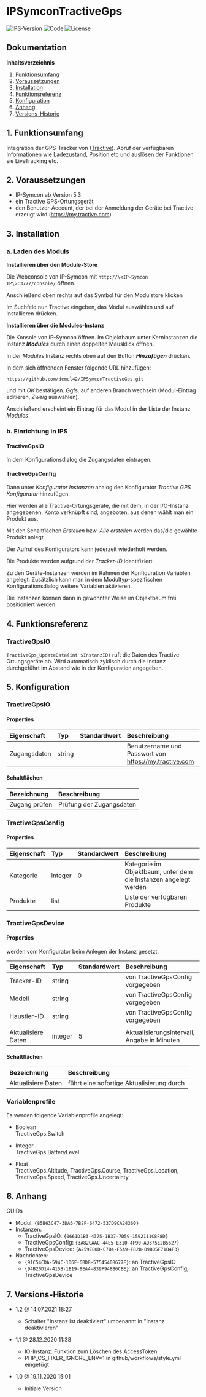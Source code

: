 # IPSymconTractiveGps

[![IPS-Version](https://img.shields.io/badge/Symcon_Version-5.3+-red.svg)](https://www.symcon.de/service/dokumentation/entwicklerbereich/sdk-tools/sdk-php/)
![Code](https://img.shields.io/badge/Code-PHP-blue.svg)
[![License](https://img.shields.io/badge/License-CC%20BY--NC--SA%204.0-green.svg)](https://creativecommons.org/licenses/by-nc-sa/4.0/)

## Dokumentation

**Inhaltsverzeichnis**

1. [Funktionsumfang](#1-funktionsumfang)
2. [Voraussetzungen](#2-voraussetzungen)
3. [Installation](#3-installation)
4. [Funktionsreferenz](#4-funktionsreferenz)
5. [Konfiguration](#5-konfiguration)
6. [Anhang](#6-anhang)
7. [Versions-Historie](#7-versions-historie)

## 1. Funktionsumfang

Integration der GPS-Tracker von ([Tractive](https://tractive.com/de)). Abruf der verfügbaren Informationen wie Ladezustand, Position etc und auslösen der Funktionen sie LiveTracking etc.

## 2. Voraussetzungen

 - IP-Symcon ab Version 5.3
 - ein Tractive GPS-Ortungsgerät
 - den Benutzer-Account, der bei der Anmeldung der Geräte bei Tractive erzeugt wird (https://my.tractive.com)

## 3. Installation

### a. Laden des Moduls

**Installieren über den Module-Store**

Die Webconsole von IP-Symcon mit `http://\<IP-Symcon IP\>:3777/console/` öffnen.

Anschließend oben rechts auf das Symbol für den Modulstore klicken

Im Suchfeld nun Tractive eingeben, das Modul auswählen und auf Installieren drücken.

**Installieren über die Modules-Instanz**

Die Konsole von IP-Symcon öffnen. Im Objektbaum unter Kerninstanzen die Instanz __*Modules*__ durch einen doppelten Mausklick öffnen.

In der _Modules_ Instanz rechts oben auf den Button __*Hinzufügen*__ drücken.

In dem sich öffnenden Fenster folgende URL hinzufügen:

`https://github.com/demel42/IPSymconTractiveGps.git`

und mit _OK_ bestätigen. Ggfs. auf anderen Branch wechseln (Modul-Eintrag editieren, _Zweig_ auswählen).

Anschließend erscheint ein Eintrag für das Modul in der Liste der Instanz _Modules_

### b. Einrichtung in IPS

#### TractiveGpsIO

In dem Konfigurationsdialog die Zugangsdaten eintragen.

#### TractiveGpsConfig

Dann unter _Konfigurator Instanzen_ analog den Konfigurator _Tractive GPS Konfigurator_ hinzufügen.

Hier werden alle Tractive-Ortungsgeräte, die mit dem, in der I/O-Instanz angegebenen, Konto verknüpft sind, angeboten; aus denen wählt man ein Produkt aus.

Mit den Schaltflächen _Erstellen_ bzw. _Alle erstellen_ werden das/die gewählte Produkt anlegt.

Der Aufruf des Konfigurators kann jederzeit wiederholt werden.

Die Produkte werden aufgrund der _Tracker-ID_ identifiziert.

Zu den Geräte-Instanzen werden im Rahmen der Konfiguration Variablen angelegt. Zusätzlich kann man in dem Modultyp-spezifischen Konfigurationsdialog weitere Variablen aktivieren.

Die Instanzen können dann in gewohnter Weise im Objektbaum frei positioniert werden.

## 4. Funktionsreferenz

### TractiveGpsIO

`TractiveGps_UpdateData(int $InstanzID)`
ruft die Daten des Tractive-Ortungsgeräte ab. Wird automatisch zyklisch durch die Instanz durchgeführt im Abstand wie in der Konfiguration angegeben.

## 5. Konfiguration

### TractiveGpsIO

#### Properties

| Eigenschaft               | Typ      | Standardwert | Beschreibung |
| :------------------------ | :------  | :----------- | :----------- |
| Zugangsdaten              | string   |              | Benutzername und Passwort von https://my.tractive.com |

#### Schaltflächen

| Bezeichnung    | Beschreibung |
| :------------- | :----------- |
| Zugang prüfen  | Prüfung der Zugangsdaten |

### TractiveGpsConfig

#### Properties

| Eigenschaft               | Typ      | Standardwert | Beschreibung |
| :------------------------ | :------  | :----------- | :----------- |
| Kategorie                 | integer  | 0            | Kategorie im Objektbaum, unter dem die Instanzen angelegt werden |
| Produkte                  | list     |              | Liste der verfügbaren Produkte |

### TractiveGpsDevice

#### Properties

werden vom Konfigurator beim Anlegen der Instanz gesetzt.

| Eigenschaft              | Typ      | Standardwert | Beschreibung |
| :----------------------- | :--------| :----------- | :----------- |
| Tracker-ID               | string   |              | von TractiveGpsConfig vorgegeben |
| Modell                   | string   |              | von TractiveGpsConfig vorgegeben |
| Haustier-ID              | string   |              | von TractiveGpsConfig vorgegeben |
|                          |          |              | |
| Aktualisiere Daten ...   | integer  | 5            | Aktualisierungsintervall, Angabe in Minuten |

#### Schaltflächen

| Bezeichnung               | Beschreibung |
| :------------------------ | :----------- |
| Aktualisiere Daten        | führt eine sofortige Aktualisierung durch |

### Variablenprofile

Es werden folgende Variablenprofile angelegt:
* Boolean<br>
TractiveGps.Switch

* Integer<br>
TractiveGps.BatteryLevel

* Float<br>
TractiveGps.Altitude, TractiveGps.Course, TractiveGps.Location, TractiveGps.Speed, TractiveGps.Uncertainty

## 6. Anhang

GUIDs
- Modul: `{85B63C47-3DA6-7B2F-6472-537D9CA24360}`
- Instanzen:
  - TractiveGpsIO: `{0661D1B3-4375-1B37-7D59-1592111C8F8D}`
  - TractiveGpsConfig: `{3A82CAAC-44E5-E310-4F90-AD375E2B5627}`
  - TractiveGpsDevice: `{A259E80D-C7B4-F5A9-F82B-B9B05F71B4F3}`
- Nachrichten:
  - `{91C54CDA-594C-1D6F-6BD8-57545408677F}`: an TractiveGpsIO
  - `{94B20D14-415B-1E19-8EA4-839F948B6CBE}`: an TractiveGpsConfig, TractiveGpsDevice

## 7. Versions-Historie

- 1.2 @ 14.07.2021 18:27
  - Schalter "Instanz ist deaktiviert" umbenannt in "Instanz deaktivieren"

- 1.1 @ 28.12.2020 11:38
  - IO-Instanz: Funktion zum Löschen des AccessToken
  - PHP_CS_FIXER_IGNORE_ENV=1 in github/workflows/style.yml eingefügt

- 1.0 @ 19.11.2020 15:01
  - Initiale Version
